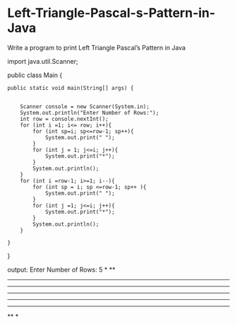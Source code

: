 # Left-Triangle-Pascal-s-Pattern-in-Java
Write a program to print Left  Triangle Pascal’s Pattern in Java


import java.util.Scanner;


public class Main {


    public static void main(String[] args) {
    
    
        Scanner console = new Scanner(System.in);
        System.out.println("Enter Number of Rows:");
        int row = console.nextInt();
        for (int i =1; i<= row; i++){
            for (int sp=i; sp<=row-1; sp++){
                System.out.print(" ");
            }
            for (int j = 1; j<=i; j++){
                System.out.print("*");
            }
            System.out.println();
        }
        for (int i =row-1; i>=1; i--){
            for (int sp = i; sp <=row-1; sp++ ){
                System.out.print(" ");
            }
            for (int j =1; j<=i; j++){
                System.out.print("*");
            }
            System.out.println();
        }

    }
}





output: 
Enter Number of Rows:
5
    *
   **
  ***
 ****
*****
 ****
  ***
   **
    *

